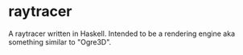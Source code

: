 # raytracer
A raytracer written in Haskell. Intended to be a rendering engine aka
something similar to "Ogre3D".
